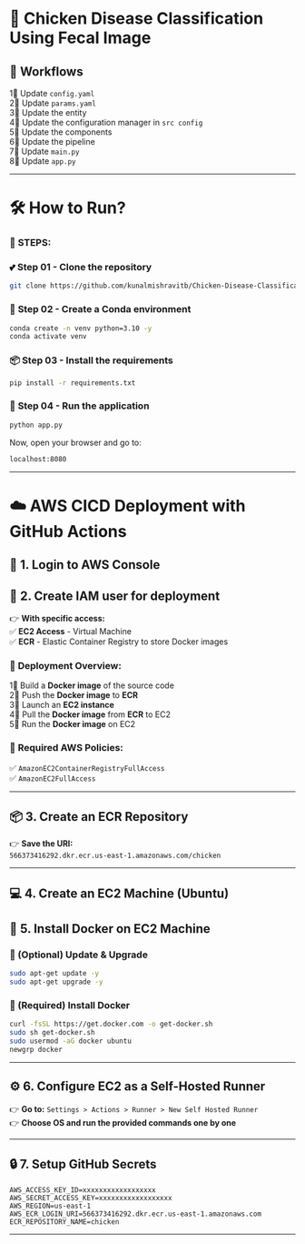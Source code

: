 # 🐓 Chicken Disease Classification Using Fecal Image  

## 🚀 Workflows  

1⃣ Update `config.yaml`  
2⃣ Update `params.yaml`  
3⃣ Update the entity  
4⃣ Update the configuration manager in `src config`  
5⃣ Update the components  
6⃣ Update the pipeline  
7⃣ Update `main.py`  
8⃣ Update `app.py`  

---

# 🛠️ How to Run?  

### 🔹 **STEPS:**  

### 💕 **Step 01 - Clone the repository**  
```bash
git clone https://github.com/kunalmishravitb/Chicken-Disease-Classification-Using-Fecal-Image.git
```

### 🐍 **Step 02 - Create a Conda environment**  
```bash
conda create -n venv python=3.10 -y
conda activate venv
```

### 📦 **Step 03 - Install the requirements**  
```bash
pip install -r requirements.txt
```

### 🚀 **Step 04 - Run the application**  
```bash
python app.py
```

Now, open your browser and go to:  
```bash
localhost:8080
```

---

# ☁️ AWS CICD Deployment with GitHub Actions  

## 🔑 **1. Login to AWS Console**  

## 🔐 **2. Create IAM user for deployment**  
👉 **With specific access:**  
✅ **EC2 Access** - Virtual Machine  
✅ **ECR** - Elastic Container Registry to store Docker images  

### 📌 **Deployment Overview:**  
1⃣ Build a **Docker image** of the source code  
2⃣ Push the **Docker image** to **ECR**  
3⃣ Launch an **EC2 instance**  
4⃣ Pull the **Docker image** from **ECR** to EC2  
5⃣ Run the **Docker image** on EC2  

### 🔑 **Required AWS Policies:**  
✅ `AmazonEC2ContainerRegistryFullAccess`  
✅ `AmazonEC2FullAccess`  

---

## 📦 **3. Create an ECR Repository**  
👉 **Save the URI:**  
`566373416292.dkr.ecr.us-east-1.amazonaws.com/chicken`  

---

## 💻 **4. Create an EC2 Machine (Ubuntu)**  

## 🐳 **5. Install Docker on EC2 Machine**  

### 🔹 (Optional) Update & Upgrade  
```bash
sudo apt-get update -y
sudo apt-get upgrade -y
```

### 🔹 (Required) Install Docker  
```bash
curl -fsSL https://get.docker.com -o get-docker.sh
sudo sh get-docker.sh
sudo usermod -aG docker ubuntu
newgrp docker
```

---

## ⚙️ **6. Configure EC2 as a Self-Hosted Runner**  
👉 **Go to:** `Settings > Actions > Runner > New Self Hosted Runner`  
👉 **Choose OS and run the provided commands one by one**  

---

## 🔒 **7. Setup GitHub Secrets**  

```
AWS_ACCESS_KEY_ID=xxxxxxxxxxxxxxxxxx
AWS_SECRET_ACCESS_KEY=xxxxxxxxxxxxxxxxxx
AWS_REGION=us-east-1
AWS_ECR_LOGIN_URI=566373416292.dkr.ecr.us-east-1.amazonaws.com
ECR_REPOSITORY_NAME=chicken
```

---

